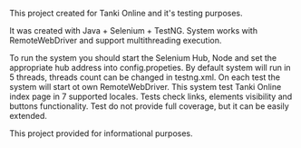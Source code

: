 This project created for Tanki Online and it's testing purposes.

It was created with Java + Selenium + TestNG. System works with RemoteWebDriver and support multithreading execution.

To run the system you should start the Selenium Hub, Node and set the appropriate hub address into config.propeties.
By default system will run in 5 threads, threads count can be changed in testng.xml.
On each test the system will start ot own RemoteWebDriver.
This system test Tanki Online index page in 7 supported locales. Tests check links, elements visibility and buttons functionality.
Test do not provide full coverage, but it can be easily extended.

This project provided for informational purposes.

